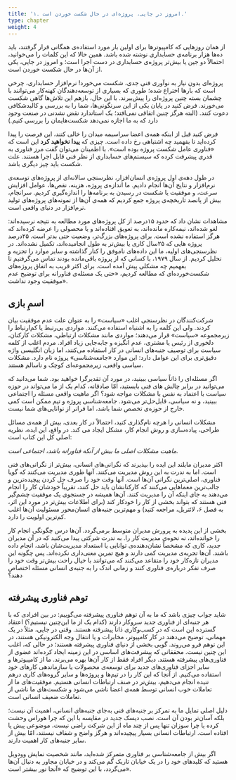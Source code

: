 ```yaml
---
title: '۱. امروز در جایی، پروژه‌ای در حال شکست خوردن است.'
type: chapter
weight: 4
---
```


از همان روزهایی که کامپیوتر‌ها برای اولین بار مورد استفاده‌ی همگانی قرار گرفتند، باید ده‌ها هزار برنامه‌ی حسابداری نوشته شده باشد. همین حالا که این کلمات را می‌خوانید، احتمالاً دو جین  یا بیش‌تر پروژه‌ی حسابداری در دست اجرا است؛ و امروز در جایی، یکی از آن‌ها در حال شکست خوردن است.

پروژه‌ای بدون نیاز به نوآوری فنی جدی، شکست می‌خورد! نرم‌افزار حسابداری، چرخی است که بارها اختراع شده؛ طوری که بسیاری از توسعه‌دهندگان کهنه‌کار می‌توانند با چشمان بسته چنین پروژه‌ای را پیش‌ببرند. با این حال، باز‌هم این تلاش‌ها گاهی شکست می‌خورند. فرض کنید در پایان یکی از این سرنگونی‌ها، شما را به بررسی و کالبدشکافی دعوت کنند. (البته هرگز چنین اتفاقی نمی‌افتد؛ یک استاندارد نقض نشدنی در صنعت وجود دارد که به ما اجازه نمی‌دهد شکست‌هایمان را بررسی کنیم.)

فرض کنید قبل از اینکه همه‌ی اعضا سراسیمه میدان را خالی کنند، این فرصت را پیدا کرده‌اید تا بفهمید چه اشتباهی رخ داده است. چیزی که **پیدا نخواهید کرد** این است که «فناوری عامل شکست پروژه بوده است». با اطمینان می‌توان گفت مرز فناوری به قدری پیشرفت کرده که سیستم‌های حسابداری از نظر فنی قابل اجرا هستند. علت شکست باید چیز دیگری باشد.

در طول دهه‌ی اول پروژه‌ی انسان‌افزار، نظرسنجی سالانه‌ای از پروژه‌های توسعه‌‌ی نرم‌افزار و نتایج آن‌ها انجام دادیم. ما اندازه‌ی پروژه، هزینه، نقص‌ها، عوامل افزایش سرعت،‌ و موفقیت یا شکست در رسیدن به برنامه‌ها را اندازه‌گیری کردیم. سرانجام، بیش از پانصد تاریخچه‌ی پروژه جمع کردیم که همه‌ی آن‌ها از نمونه‌های پروژه‌های تولید نرم‌افزار در دنیای واقعی است. 

مشاهدات نشان داد که حدود ۱۵درصد از کل پروژه‌های مورد مطالعه به نتیجه نرسیده‌اند: لغو شده‌اند، نیمه‌کاره مانده‌اند، به تعویق افتاده‌اند و یا محصولی را عرضه کرده‌اند که هرگز استفاده نشده است. برای پروژه‌های بزرگ‌تر، وضعیت حتی بدتر است. ۲۵درصد پروژه هایی که ۲۵سال کاری یا بیش‌تر به طول انجامیده‌اند، تکمیل نشده‌اند. در نظرسنجی‌های اولیه، ما این داده‌های ناموفق را کنار گذاشته و سایر موارد را تجزیه و تحلیل کردیم. از سال ۱۹۷۹، با کسانی که از پروژه باقی‌مانده بودند تماس می‌گرفتیم تا بفهمیم چه مشکلی پیش آمده است. برای اکثر قریب به اتفاق پروژه‌های شکست‌خورده‌ای که مطالعه کردیم، «حتی یک مسئله‌ی فناورانه برای توضیح عدم موفقیت وجود نداشت».

## اسمِ بازی 

شرکت‌کنندگان در نظرسنجی اغلب «سیاست» را به عنوان علت عدم موفقیت بیان کردند. ولی این کلمه را به اشتباه استفاده می‌کنند. مواردی بی‌رتبط یا کم‌ارتباط را زیرمجموعه «سیاست» قرار می‌دهند؛ مواردی مانند مشکلات ارتباطی، مشکلات کارکنان، دلخوری از رئیس یا مشتری، عدم انگیزه و جابه‌جایی  زیاد افراد. مردم اغلب از کلمه سیاست برای توصیف جنبه‌های انسانی در کار استفاده می‌کنند، اما زبان انگلیسی واژه دقیق‌تری برای این عوامل دارد: این موارد «جامعه‌شناسی» پروژه نام دارد. مشکلات سیاسی واقعی، زیرمجموعه‌ای کوچک و ناسالم هستند. 

اگر مسئله‌ای را ذاتاً سیاسی ببینید، در مورد آن تقدیرگرا خواهید بود. شما می‌دانید که می‌توانید در برابر چالش های فنی بایستید، امّا صادقانه، کدام یک از ما می‌تواند در حوزه سیاست با اعتماد به نفس با مشکلات مواجه شود؟ اگر ماهیت واقعی مسئله را اجتماعی ببینید، و نه سیاسی، قابل‌حل‌تر می‌شود. جامعه‌شناسی پروژه و تیم ممکن است کمی خارج از حوزه‌ی تخصص شما باشد، اما فراتر از توانایی‌های شما نیست.

مشکلات انسانی را هرچه نام‌گذاری کنید، احتمالاً در کار بعدی، بیش از همه‌ی مسائل طراحی، پیاده‌سازی و روش انجام کار، مشکل ایجاد می کند. در واقع، این ایده، نظریه اصلی کل این کتاب است:
    
<em>ماهیت مشکلات اصلی ما بیش از آنکه فناورانه باشد، اجتماعی است.</em>

اکثر مدیران مایلند این ایده را بپذیرند که نگرانی‌های انسانی، بیش‌تر از نگرانی‌های فنی است. اما به ندرت به این روش مدیریت می‌کنند. آنها طوری مدیریت می‌کنند که گویا فناوری، اصلی‌ترین نگرانی آن‌ها است. آنها وقت خود را صرف حل کردن پیچیده‌ترین و جالب‌ترین معماهایی می‌کنند که کارکنانشان باید حل کنند، تقریباً خودشان کار را انجام می‌دهند به جای اینکه آن را مدیریت کنند. آن‌ها همیشه در جستجوی یک موفقیت چشم‌گیر فنی هستند که بتواند بخشی از کار را خودکار کند (برای اطلاعات بیش‌تر در مورد این اثر، به فصل ۶، لائتریل، مراجعه کنید) و مهم‌ترین جنبه‌های انسان‌محور مسئولیت آن‌ها اغلب کم‌ترین اولویت را دارد.

بخشی از این پدیده به پرورش مدیران متوسط برمی‌گردد. آن‌ها درس چگونگی انجام کار را خوانده‌اند، نه نحوه‌ی مدیریت کار را. به ندرت شرکتی پیدا می‌کنید که در آن مدیران جدید، کاری که مشخصاً نشان‌دهنده‌ی توانایی یا استعداد مدیریت‌شان باشد، انجام داده باشند. آن‌ها تجربه‌ی مدیریت کمی دارند و هیچ تمرین معنی‌داری نکرده‌اند. پس چگونه این مدیران تازه‌کار خود را متقاعد می‌کنند که می‌توانند با خیال راحت بیش‌تر وقت خود را صرف تفکر درباره‌ی فناوری کنند و زمانی اندک را به جنبه‌ی انسانی مسئله اختصاص دهند؟ 

## توهم فناوری پیشرفته

شاید جواب چیزی باشد که ما به آن توهم فناوری پیشرفته می‌گوییم: در بین افرادی که با هر جنبه‌ای از فناوری جدید سروکار دارند (کدام یک از ما این‌چنین نیستیم؟) اعتقاد گسترده این است که در کسب‌و‌کاری ذاتاَ پیشرفته هستند. وقتی در جایی، مثلاً در یک  مهمانی، توضیح می‌دهند در کار کامپیوتر، مخابرات و یا انتقال وجه الکترونیکی هستند، در این توهم فرو می‌روند. گویی بخشی از دنیای فناوری پیشرفته هستند؛ در حالی که، اغلب این چنین نیست. محققانی که  پیشرفت‌های اساسی در این زمینه ایجاد کرده‌اند عضوی از فناوری‌های پیشرفته هستند. دیگر افراد فقط از کار آن‌ها بهره می‌برند. ما از کامپیوترها و سایر اجزای فناوری‌های جدید برای توسعه‌ی محصولات یا سازماندهی کارهای خود استفاده می‌کنیم. از آنجا که این کار را در تیم‌ها و پروژه‌ها و سایر گروه‌های کاری درهم تنیده انجام می‌دهیم، بیش‌تر در صنف ارتباطات انسانی هستیم. موفقیت‌های ما از تعاملات خوب انسانی توسط همه‌ی اعضا ناشی می‌شود و شکست‌های ما ناشی از تعاملات ضعیف انسانی است. 

دلیل اصلی تمایل ما به تمرکز بر جنبه‌های فنی به‌جای جنبه‌های انسانی، اهمیت آن نیست؛ بلکه آسان‌تر بودن آن است. نصب دیسک جدید در مقایسه با این که چرا هوراس وحشت کرده یا چرا سوزان تنها پس از چند ماه از این شرکت راضی نیست، موضوعی پیش پا افتاده است. ارتباطات انسانی بسیار پیچیده‌اند و هرگز واضح و شفاف نیستند، امّا بیش از سایر جنبه‌های کار اهمیت دارند. 

اگر بیش از جامعه‌شناسی بر فناوری متمرکز شده‌اید، مانند شخصیت نمایش وودویل هستید که کلیدهای خود را در یک خیابان تاریک گم می‌کند و در خیابان مجاور به دنبال آن‌ها می‌گردد، با این توضیح که «آنجا نور بیشتر است». 